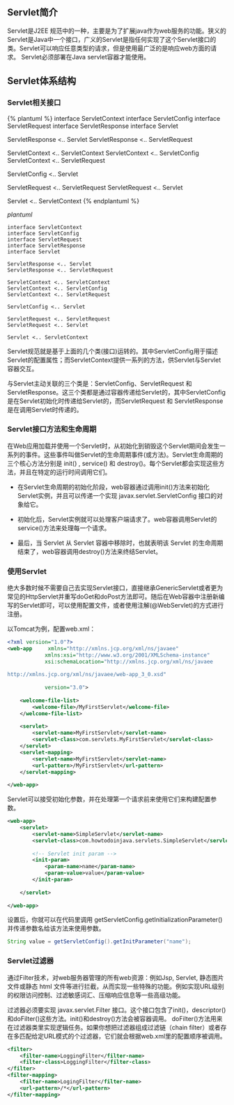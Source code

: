 ## Servlet简介

Servlet是J2EE 规范中的一种，主要是为了扩展java作为web服务的功能。狭义的Servlet是Java中一个接口，广义的Servlet是指任何实现了这个Servlet接口的类。Servlet可以响应任意类型的请求，但是使用最广泛的是响应web方面的请求。 Servlet必须部署在Java servlet容器才能使用。

## Servlet体系结构

### Servlet相关接口

{% plantuml %}
interface ServletContext
interface ServletConfig
interface ServletRequest
interface ServletResponse
interface Servlet

ServletResponse <.. Servlet
ServletResponse <.. ServletRequest

ServletContext <.. ServletContext
ServletContext <.. ServletConfig
ServletContext <.. ServletRequest

ServletConfig <.. Servlet

ServletRequest <.. ServletRequest
ServletRequest <.. Servlet

Servlet <.. ServletContext
{% endplantuml %}

*plantuml*

```plantuml
interface ServletContext
interface ServletConfig
interface ServletRequest
interface ServletResponse
interface Servlet

ServletResponse <.. Servlet
ServletResponse <.. ServletRequest

ServletContext <.. ServletContext
ServletContext <.. ServletConfig
ServletContext <.. ServletRequest

ServletConfig <.. Servlet

ServletRequest <.. ServletRequest
ServletRequest <.. Servlet

Servlet <.. ServletContext
```

Servlet规范就是基于上面的几个类(接口)运转的。其中ServletConfig用于描述Servlet的配置属性；而ServletContext提供一系列的方法，供Servlet与Servlet容器交互。

与Servlet主动关联的三个类是：ServletConfig、ServletRequest 和 ServletResponse。这三个类都是通过容器传递给Servlet的，其中ServletConfig是在Servlet初始化时传递给Servlet的，而ServletRequest 和 ServletResponse 是在调用Servlet时传递的。

### Servlet接口方法和生命周期

在Web应用加载并使用一个Servlet时，从初始化到销毁这个Servlet期间会发生一系列的事件。这些事件叫做Servlet的生命周期事件(或方法)。Servlet生命周期的三个核心方法分别是 init() , service() 和 destroy()。每个Servlet都会实现这些方法，并且在特定的运行时间调用它们。

+ 在Servlet生命周期的初始化阶段，web容器通过调用init()方法来初始化Servlet实例，并且可以传递一个实现 javax.servlet.ServletConfig 接口的对象给它。

+ 初始化后，Servlet实例就可以处理客户端请求了。web容器调用Servlet的service()方法来处理每一个请求。

+ 最后，当 Servlet 从 Servlet 容器中移除时，也就表明该 Servlet 的生命周期结束了，web容器调用destroy()方法来终结Servlet。

### 使用Servlet

绝大多数时候不需要自己去实现Servlet接口，直接继承GenericServlet或者更为常见的HttpServlet并重写doGet和doPost方法即可。随后在Web容器中注册新编写的Servlet即可，可以使用配置文件，或者使用注解(@WebServlet)的方式进行注册。

以Tomcat为例，配置web.xml：

```xml
<?xml version="1.0"?>
<web-app     xmlns="http://xmlns.jcp.org/xml/ns/javaee"
            xmlns:xsi="http://www.w3.org/2001/XMLSchema-instance"
            xsi:schemaLocation="http://xmlns.jcp.org/xml/ns/javaee
 
http://xmlns.jcp.org/xml/ns/javaee/web-app_3_0.xsd"
 
            version="3.0">
 
    <welcome-file-list>
        <welcome-file>/MyFirstServlet</welcome-file>
    </welcome-file-list>
 
    <servlet>
        <servlet-name>MyFirstServlet</servlet-name>
        <servlet-class>com.servlets.MyFirstServlet</servlet-class>
    </servlet>
    <servlet-mapping>
        <servlet-name>MyFirstServlet</servlet-name>
        <url-pattern>/MyFirstServlet</url-pattern>
    </servlet-mapping>
 
</web-app>
```

Servlet可以接受初始化参数，并在处理第一个请求前来使用它们来构建配置参数。

```xml
<web-app>
    <servlet>
        <servlet-name>SimpleServlet</servlet-name>
        <servlet-class>com.howtodoinjava.servlets.SimpleServlet</servlet-class>
 
        <!-- Servlet init param -->
        <init-param>
            <param-name>name</param-name>
            <param-value>value</param-value>
        </init-param>
 
    </servlet>
 
</web-app>
```

设置后，你就可以在代码里调用 getServletConfig.getInitializationParameter() 并传递参数名给该方法来使用参数。

```java
String value = getServletConfig().getInitParameter("name");
```

### Servlet过滤器

通过Filter技术，对web服务器管理的所有web资源：例如Jsp, Servlet, 静态图片文件或静态 html 文件等进行拦截，从而实现一些特殊的功能。例如实现URL级别的权限访问控制、过滤敏感词汇、压缩响应信息等一些高级功能。

过滤器必须要实现 javax.servlet.Filter 接口。这个接口包含了init()，descriptor()和doFilter()这些方法。init()和destroy()方法会被容器调用。 doFilter()方法用来在过滤器类里实现逻辑任务。如果你想把过滤器组成过滤链（chain filter）或者存在多匹配给定URL模式的个过滤器，它们就会根据web.xml里的配置顺序被调用。

```xml
<filter>
    <filter-name>LoggingFilter</filter-name>
    <filter-class>LoggingFilter</filter-class>
</filter>
<filter-mapping>
    <filter-name>LogingFilter</filter-name>
    <url-pattern>/*</url-pattern>
</filter-mapping>
```